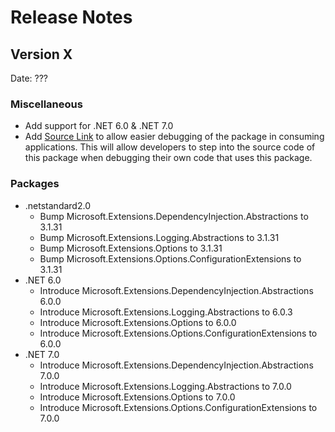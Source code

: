 # Release Notes

## Version X

Date: ???

### Miscellaneous

- Add support for .NET 6.0 & .NET 7.0
- Add [Source Link](https://github.com/dotnet/sourcelink) to allow easier debugging of the package in consuming applications. This will allow developers to step into the source code of this package when debugging their own code that uses this package.

### Packages

- .netstandard2.0
  - Bump Microsoft.Extensions.DependencyInjection.Abstractions to 3.1.31
  - Bump Microsoft.Extensions.Logging.Abstractions to 3.1.31
  - Bump Microsoft.Extensions.Options to 3.1.31
  - Bump Microsoft.Extensions.Options.ConfigurationExtensions to 3.1.31
- .NET 6.0
  - Introduce Microsoft.Extensions.DependencyInjection.Abstractions 6.0.0
  - Introduce Microsoft.Extensions.Logging.Abstractions to 6.0.3
  - Introduce Microsoft.Extensions.Options to 6.0.0
  - Introduce Microsoft.Extensions.Options.ConfigurationExtensions to 6.0.0
- .NET 7.0
  - Introduce Microsoft.Extensions.DependencyInjection.Abstractions 7.0.0
  - Introduce Microsoft.Extensions.Logging.Abstractions to 7.0.0
  - Introduce Microsoft.Extensions.Options to 7.0.0
  - Introduce Microsoft.Extensions.Options.ConfigurationExtensions to 7.0.0

